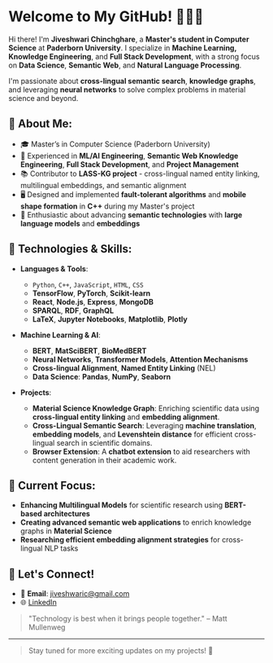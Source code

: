 # Welcome to My GitHub! 👩‍💻✨

Hi there! I'm **Jiveshwari Chinchghare**, a **Master's student in Computer Science** at **Paderborn University**. I specialize in **Machine Learning, Knowledge Engineering**, and **Full Stack Development**, with a strong focus on **Data Science**, **Semantic Web**, and **Natural Language Processing**.

I'm passionate about **cross-lingual semantic search**, **knowledge graphs**, and leveraging **neural networks** to solve complex problems in material science and beyond.

## 🌟 About Me:
- 🎓 Master’s in Computer Science (Paderborn University)
- 💼 Experienced in **ML/AI Engineering**, **Semantic Web Knowledge Engineering**, **Full Stack Development**, and **Project Management**
- 📚 Contributor to **LASS-KG project** - cross-lingual named entity linking, multilingual embeddings, and semantic alignment
- 🖥️ Designed and implemented **fault-tolerant algorithms** and **mobile shape formation** in **C++** during my Master's project
- 🧠 Enthusiastic about advancing **semantic technologies** with **large language models** and **embeddings**

## 🔧 Technologies & Skills:
- **Languages & Tools**: 
    - `Python`, `C++`, `JavaScript`, `HTML`, `CSS`
    - **TensorFlow**, **PyTorch**, **Scikit-learn**
    - **React**, **Node.js**, **Express**, **MongoDB**
    - **SPARQL**, **RDF**, **GraphQL**
    - **LaTeX**, **Jupyter Notebooks**, **Matplotlib**, **Plotly**

- **Machine Learning & AI**: 
    - **BERT**, **MatSciBERT**, **BioMedBERT**
    - **Neural Networks**, **Transformer Models**, **Attention Mechanisms**
    - **Cross-lingual Alignment**, **Named Entity Linking** (NEL)
    - **Data Science**: **Pandas**, **NumPy**, **Seaborn**
  
- **Projects**:
    - **Material Science Knowledge Graph**: Enriching scientific data using **cross-lingual entity linking** and **embedding alignment**.
    - **Cross-Lingual Semantic Search**: Leveraging **machine translation**, **embedding models**, and **Levenshtein distance** for efficient cross-lingual search in scientific domains.
    - **Browser Extension**: A **chatbot extension** to aid researchers with content generation in their academic work.

## 🌱 Current Focus:
- **Enhancing Multilingual Models** for scientific research using **BERT-based architectures**
- **Creating advanced semantic web applications** to enrich knowledge graphs in **Material Science**
- **Researching efficient embedding alignment strategies** for cross-lingual NLP tasks

## 💬 Let's Connect!
- 📧 **Email**: jiveshwaric@gmail.com
- 🌐 [LinkedIn](https://www.linkedin.com/in/jiveshwari-chinchghare/)

> "Technology is best when it brings people together." – Matt Mullenweg

---

> Stay tuned for more exciting updates on my projects! 🚀
